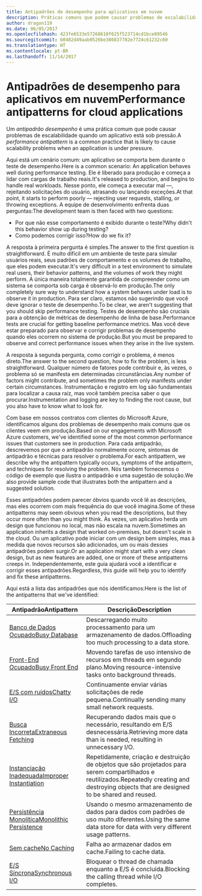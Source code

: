 ```yaml
---
title: Antipadrões de desempenho para aplicativos em nuvem
description: Práticas comuns que podem causar problemas de escalabilidade.
author: dragon119
ms.date: 06/05/2017
ms.openlocfilehash: 423fe6533e57268610f625f523714cd1bce89546
ms.sourcegitcommit: b0482d49aab0526be386837702e7724c61232c60
ms.translationtype: HT
ms.contentlocale: pt-BR
ms.lasthandoff: 11/14/2017
---
```

# <a name="performance-antipatterns-for-cloud-applications"></a><span data-ttu-id="5232d-103">Antipadrões de desempenho para aplicativos em nuvem</span><span class="sxs-lookup"><span data-stu-id="5232d-103">Performance antipatterns for cloud applications</span></span>

<span data-ttu-id="5232d-104">Um *antipadrão desempenho* é uma prática comum que pode causar problemas de escalabilidade quando um aplicativo está sob pressão.</span><span class="sxs-lookup"><span data-stu-id="5232d-104">A *performance antipattern* is a common practice that is likely to cause scalability problems when an application is under pressure.</span></span> 

<span data-ttu-id="5232d-105">Aqui está um cenário comum: um aplicativo se comporta bem durante o teste de desempenho.</span><span class="sxs-lookup"><span data-stu-id="5232d-105">Here is a common scenario: An application behaves well during performance testing.</span></span> <span data-ttu-id="5232d-106">Ele é liberado para produção e começa a lidar com cargas de trabalho reais.</span><span class="sxs-lookup"><span data-stu-id="5232d-106">It's released to production, and begins to handle real workloads.</span></span> <span data-ttu-id="5232d-107">Nesse ponto, ele começa a executar mal &mdash;, rejeitando solicitações do usuário, atrasando ou lançando exceções.</span><span class="sxs-lookup"><span data-stu-id="5232d-107">At that point, it starts to perform poorly &mdash; rejecting user requests, stalling, or throwing exceptions.</span></span> <span data-ttu-id="5232d-108">A equipe de desenvolvimento enfrenta duas perguntas:</span><span class="sxs-lookup"><span data-stu-id="5232d-108">The development team is then faced with two questions:</span></span>

- <span data-ttu-id="5232d-109">Por que não esse comportamento é exibido durante o teste?</span><span class="sxs-lookup"><span data-stu-id="5232d-109">Why didn't this behavior show up during testing?</span></span>
- <span data-ttu-id="5232d-110">Como podemos corrigir isso?</span><span class="sxs-lookup"><span data-stu-id="5232d-110">How do we fix it?</span></span>

<span data-ttu-id="5232d-111">A resposta à primeira pergunta é simples.</span><span class="sxs-lookup"><span data-stu-id="5232d-111">The answer to the first question is straightforward.</span></span> <span data-ttu-id="5232d-112">É muito difícil em um ambiente de teste para simular usuários reais, seus padrões de comportamento e os volumes de trabalho, que eles podem executar.</span><span class="sxs-lookup"><span data-stu-id="5232d-112">It's very difficult in a test environment to simulate real users, their behavior patterns, and the volumes of work they might perform.</span></span> <span data-ttu-id="5232d-113">A única maneira totalmente garantida de compreender como um sistema se comporta sob carga é observá-lo em produção.</span><span class="sxs-lookup"><span data-stu-id="5232d-113">The only completely sure way to understand how a system behaves under load is to observe it in production.</span></span> <span data-ttu-id="5232d-114">Para ser claro, estamos não sugerindo que você deve ignorar o teste de desempenho.</span><span class="sxs-lookup"><span data-stu-id="5232d-114">To be clear, we aren't suggesting that you should skip performance testing.</span></span> <span data-ttu-id="5232d-115">Testes de desempenho são cruciais para a obtenção de métricas de desempenho de linha de base.</span><span class="sxs-lookup"><span data-stu-id="5232d-115">Performance tests are crucial for getting baseline performance metrics.</span></span> <span data-ttu-id="5232d-116">Mas você deve estar preparado para observar e corrigir problemas de desempenho quando eles ocorrem no sistema de produção.</span><span class="sxs-lookup"><span data-stu-id="5232d-116">But you must be prepared to observe and correct performance issues when they arise in the live system.</span></span>

<span data-ttu-id="5232d-117">A resposta à segunda pergunta, como corrigir o problema, é menos direto.</span><span class="sxs-lookup"><span data-stu-id="5232d-117">The answer to the second question, how to fix the problem, is less straightforward.</span></span> <span data-ttu-id="5232d-118">Qualquer número de fatores pode contribuir e, às vezes, o problema só se manifesta em determinadas circunstâncias.</span><span class="sxs-lookup"><span data-stu-id="5232d-118">Any number of factors might contribute, and sometimes the problem only manifests under certain circumstances.</span></span> <span data-ttu-id="5232d-119">Instrumentação e registro em log são fundamentais para localizar a causa raiz, mas você também precisa saber o que procurar.</span><span class="sxs-lookup"><span data-stu-id="5232d-119">Instrumentation and logging are key to finding the root cause, but you also have to know what to look for.</span></span> 

<span data-ttu-id="5232d-120">Com base em nossos contratos com clientes do Microsoft Azure, identificamos alguns dos problemas de desempenho mais comuns que os clientes veem em produção.</span><span class="sxs-lookup"><span data-stu-id="5232d-120">Based on our engagements with Microsoft Azure customers, we've identified some of the most common performance issues that customers see in production.</span></span> <span data-ttu-id="5232d-121">Para cada antipadrão, descrevemos por que o antipadrão normalmente ocorre, sintomas de antipadrão e técnicas para resolver o problema.</span><span class="sxs-lookup"><span data-stu-id="5232d-121">For each antipattern, we describe why the antipattern typically occurs, symptoms of the antipattern, and techniques for resolving the problem.</span></span> <span data-ttu-id="5232d-122">Nós também fornecemos o código de exemplo que ilustra o antipadrão e uma sugestão de solução.</span><span class="sxs-lookup"><span data-stu-id="5232d-122">We also provide sample code that illustrates both the antipattern and a suggested solution.</span></span> 

<span data-ttu-id="5232d-123">Esses antipadrões podem parecer óbvios quando você lê as descrições, mas eles ocorrem com mais frequência do que você imagina.</span><span class="sxs-lookup"><span data-stu-id="5232d-123">Some of these antipatterns may seem obvious when you read the descriptions, but they occur more often than you might think.</span></span> <span data-ttu-id="5232d-124">Às vezes, um aplicativo herda um design que funcionou no local, mas não escala na nuvem.</span><span class="sxs-lookup"><span data-stu-id="5232d-124">Sometimes an application inherits a design that worked on-premises, but doesn't scale in the cloud.</span></span> <span data-ttu-id="5232d-125">Ou um aplicativo pode iniciar com um design bem simples, mas à medida que novos recursos são adicionados, um ou mais desses antipadrões podem surgir.</span><span class="sxs-lookup"><span data-stu-id="5232d-125">Or an application might start with a very clean design, but as new features are added, one or more of these antipatterns creeps in.</span></span> <span data-ttu-id="5232d-126">Independentemente, este guia ajudará você a identificar e corrigir esses antipadrões.</span><span class="sxs-lookup"><span data-stu-id="5232d-126">Regardless, this guide will help you to identify and fix these antipatterns.</span></span>

<span data-ttu-id="5232d-127">Aqui está a lista das antipadrões que nós identificamos:</span><span class="sxs-lookup"><span data-stu-id="5232d-127">Here is the list of the antipatterns that we've identified:</span></span> 

| <span data-ttu-id="5232d-128">Antipadrão</span><span class="sxs-lookup"><span data-stu-id="5232d-128">Antipattern</span></span> | <span data-ttu-id="5232d-129">Descrição</span><span class="sxs-lookup"><span data-stu-id="5232d-129">Description</span></span> |
|-------------|-------------|
| <span data-ttu-id="5232d-130">[Banco de Dados Ocupado][BusyDatabase]</span><span class="sxs-lookup"><span data-stu-id="5232d-130">[Busy Database][BusyDatabase]</span></span> | <span data-ttu-id="5232d-131">Descarregando muito processamento para um armazenamento de dados.</span><span class="sxs-lookup"><span data-stu-id="5232d-131">Offloading too much processing to a data store.</span></span> |
| <span data-ttu-id="5232d-132">[Front-End Ocupado][BusyFrontEnd]</span><span class="sxs-lookup"><span data-stu-id="5232d-132">[Busy Front End][BusyFrontEnd]</span></span> | <span data-ttu-id="5232d-133">Movendo tarefas de uso intensivo de recursos em threads em segundo plano.</span><span class="sxs-lookup"><span data-stu-id="5232d-133">Moving resource-intensive tasks onto background threads.</span></span> |
| <span data-ttu-id="5232d-134">[E/S com ruídos][ChattyIO]</span><span class="sxs-lookup"><span data-stu-id="5232d-134">[Chatty I/O][ChattyIO]</span></span> | <span data-ttu-id="5232d-135">Continuamente enviar várias solicitações de rede pequena.</span><span class="sxs-lookup"><span data-stu-id="5232d-135">Continually sending many small network requests.</span></span> |
| <span data-ttu-id="5232d-136">[Busca Incorreta][ExtraneousFetching]</span><span class="sxs-lookup"><span data-stu-id="5232d-136">[Extraneous Fetching][ExtraneousFetching]</span></span> | <span data-ttu-id="5232d-137">Recuperando dados mais que o necessário, resultando em E/S desnecessária.</span><span class="sxs-lookup"><span data-stu-id="5232d-137">Retrieving more data than is needed, resulting in unnecessary I/O.</span></span> |
| <span data-ttu-id="5232d-138">[Instanciação Inadequada][ImproperInstantiation]</span><span class="sxs-lookup"><span data-stu-id="5232d-138">[Improper Instantiation][ImproperInstantiation]</span></span> | <span data-ttu-id="5232d-139">Repetidamente, criação e destruição de objetos que são projetados para serem compartilhados e reutilizados.</span><span class="sxs-lookup"><span data-stu-id="5232d-139">Repeatedly creating and destroying objects that are designed to be shared and reused.</span></span> |
| <span data-ttu-id="5232d-140">[Persistência Monolítica][MonolithicPersistence]</span><span class="sxs-lookup"><span data-stu-id="5232d-140">[Monolithic Persistence][MonolithicPersistence]</span></span> | <span data-ttu-id="5232d-141">Usando o mesmo armazenamento de dados para dados com padrões de uso muito diferentes.</span><span class="sxs-lookup"><span data-stu-id="5232d-141">Using the same data store for data with very different usage patterns.</span></span> |
| <span data-ttu-id="5232d-142">[Sem cache][NoCaching]</span><span class="sxs-lookup"><span data-stu-id="5232d-142">[No Caching][NoCaching]</span></span> | <span data-ttu-id="5232d-143">Falha ao armazenar dados em cache.</span><span class="sxs-lookup"><span data-stu-id="5232d-143">Failing to cache data.</span></span> |
| <span data-ttu-id="5232d-144">[E/S Síncrona][SynchronousIO]</span><span class="sxs-lookup"><span data-stu-id="5232d-144">[Synchronous I/O][SynchronousIO]</span></span> | <span data-ttu-id="5232d-145">Bloquear o thread de chamada enquanto a E/S é concluída.</span><span class="sxs-lookup"><span data-stu-id="5232d-145">Blocking the calling thread while I/O completes.</span></span> | 

[BusyDatabase]: ./busy-database/index.md
[BusyFrontEnd]: ./busy-front-end/index.md
[ChattyIO]: ./chatty-io/index.md
[ExtraneousFetching]: ./extraneous-fetching/index.md
[ImproperInstantiation]: ./improper-instantiation/index.md
[MonolithicPersistence]: ./monolithic-persistence/index.md
[NoCaching]: ./no-caching/index.md
[SynchronousIO]: ./synchronous-io/index.md
